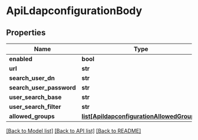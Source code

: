 # ApiLdapconfigurationBody

## Properties
Name | Type | Description | Notes
------------ | ------------- | ------------- | -------------
**enabled** | **bool** |  | [optional] 
**url** | **str** |  | [optional] 
**search_user_dn** | **str** |  | [optional] 
**search_user_password** | **str** |  | [optional] 
**user_search_base** | **str** |  | [optional] 
**user_search_filter** | **str** |  | [optional] 
**allowed_groups** | [**list[ApildapconfigurationAllowedGroups]**](ApildapconfigurationAllowedGroups.md) |  | [optional] 

[[Back to Model list]](../README.md#documentation-for-models) [[Back to API list]](../README.md#documentation-for-api-endpoints) [[Back to README]](../README.md)


